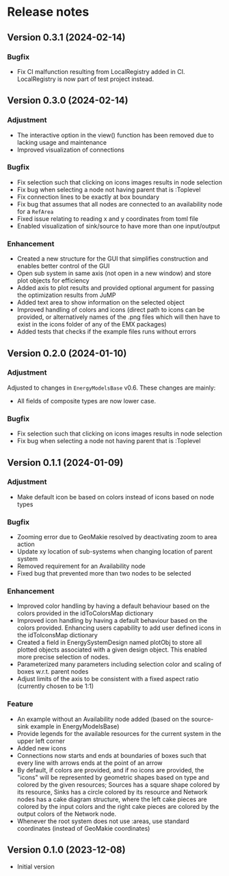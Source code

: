 # Release notes

Version 0.3.1 (2024-02-14)
--------------------------
### Bugfix
* Fix CI malfunction resulting from LocalRegistry added in CI. LocalRegistry is now part of test project instead.

Version 0.3.0 (2024-02-14)
--------------------------
### Adjustment
* The interactive option in the view() function has been removed due to lacking usage and maintenance
* Improved visualization of connections

### Bugfix
* Fix selection such that clicking on icons images results in node selection
* Fix bug when selecting a node not having parent that is :Toplevel
* Fix connection lines to be exactly at box boundary
* Fix bug that assumes that all nodes are connected to an availability node for a `RefArea`
* Fixed issue relating to reading x and y coordinates from toml file
* Enabled visualization of sink/source to have more than one input/output

### Enhancement
* Created a new structure for the GUI that simplifies construction and enables better control of the GUI
* Open sub system in same axis (not open in a new window) and store plot objects for efficiency
* Added axis to plot results and provided optional argument for passing the optimization results from JuMP
* Added text area to show information on the selected object
* Improved handling of colors and icons (direct path to icons can be provided, or alternatively names of the .png files which will then have to exist in the icons folder of any of the EMX packages)
* Added tests that checks if the example files runs without errors

Version 0.2.0 (2024-01-10)
--------------------------
### Adjustment
Adjusted to changes in `EnergyModelsBase` v0.6.
These changes are mainly:

* All fields of composite types are now lower case.

### Bugfix
* Fix selection such that clicking on icons images results in node selection
* Fix bug when selecting a node not having parent that is :Toplevel


Version 0.1.1 (2024-01-09)
--------------------------
### Adjustment
* Make default icon be based on colors instead of icons based on node types

### Bugfix
* Zooming error due to GeoMakie resolved by deactivating zoom to area action
* Update xy location of sub-systems when changing location of parent system
* Removed requirement for an Availability node
* Fixed bug that prevented more than two nodes to be selected

### Enhancement
* Improved color handling by having a default behaviour based on the colors provided in the idToColorsMap dictionary
* Improved icon handling by having a default behaviour based on the colors provided. Enhancing users capability to add user defined icons in the idToIconsMap dictionary
* Created a field in EnergySystemDesign named plotObj to store all plotted objects associated with a given design object. This enabled more precise selection of nodes.
* Parameterized many parameters including selection color and scaling of boxes w.r.t. parent nodes
* Adjust limits of the axis to be consistent with a fixed aspect ratio (currently chosen to be 1:1)

### Feature
* An example without an Availability node added (based on the source-sink example in EnergyModelsBase)
* Provide legends for the available resources for the current system in the upper left corner
* Added new icons
* Connections now starts and ends at boundaries of boxes such that every line with arrows ends at the point of an arrow
* By default, if colors are provided, and if no icons are provided, the "icons" will be represented by geometric shapes based on type and colored by the given resources; Sources has a square shape colored by its resource, Sinks has a circle colored by its resource and Network nodes has a cake diagram structure, where the left cake pieces are colored by the input colors and the right cake pieces are colored by the output colors of the Network node.
* Whenever the root system does not use :areas, use standard coordinates (instead of GeoMakie coordinates)

Version 0.1.0 (2023-12-08)
--------------------------
* Initial version